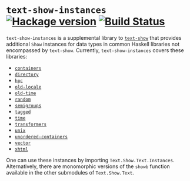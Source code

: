 # `text-show-instances` [![Hackage version](https://img.shields.io/hackage/v/text-show-instances.svg)](http://hackage.haskell.org/package/text-show-instances) [![Build Status](https://travis-ci.org/RyanGlScott/text-show-instances.svg)](https://travis-ci.org/RyanGlScott/text-show-instances)

`text-show-instances` is a supplemental library to [`text-show`](https://github.com/RyanGlScott/text-show) that provides additional `Show` instances for data types in common Haskell libraries not encompassed by `text-show`. Currently, `text-show-instances` covers these libraries:

* [`containers`](http://hackage.haskell.org/package/containers)
* [`directory`](http://hackage.haskell.org/package/directory)
* [`hpc`](http://hackage.haskell.org/package/hpc)
* [`old-locale`](http://hackage.haskell.org/package/old-locale)
* [`old-time`](http://hackage.haskell.org/package/old-time)
* [`random`](http://hackage.haskell.org/package/random)
* [`semigroups`](http://hackage.haskell.org/package/semigroups)
* [`tagged`](http://hackage.haskell.org/package/tagged)
* [`time`](http://hackage.haskell.org/package/time)
* [`transformers`](http://hackage.haskell.org/package/transformers)
* [`unix`](http://hackage.haskell.org/package/unix)
* [`unordered-containers`](http://hackage.haskell.org/package/unordered-containers)
* [`vector`](http://hackage.haskell.org/package/vector)
* [`xhtml`](http://hackage.haskell.org/package/xhtml)

One can use these instances by importing `Text.Show.Text.Instances`. Alternatively, there are monomorphic versions of the `showb` function available in the other submodules of `Text.Show.Text`.